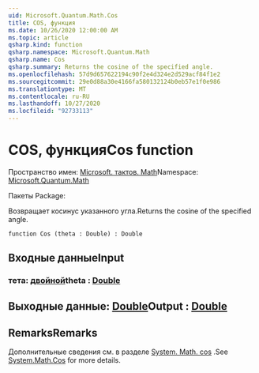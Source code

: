 ```yaml
---
uid: Microsoft.Quantum.Math.Cos
title: COS, функция
ms.date: 10/26/2020 12:00:00 AM
ms.topic: article
qsharp.kind: function
qsharp.namespace: Microsoft.Quantum.Math
qsharp.name: Cos
qsharp.summary: Returns the cosine of the specified angle.
ms.openlocfilehash: 57d9d657622194c90f2e4d324e2d529acf84f1e2
ms.sourcegitcommit: 29e0d88a30e4166fa580132124b0eb57e1f0e986
ms.translationtype: MT
ms.contentlocale: ru-RU
ms.lasthandoff: 10/27/2020
ms.locfileid: "92733113"
---
```

# <a name="cos-function"></a><span data-ttu-id="0b490-102">COS, функция</span><span class="sxs-lookup"><span data-stu-id="0b490-102">Cos function</span></span>

<span data-ttu-id="0b490-103">Пространство имен: [Microsoft. тактов. Math](xref:Microsoft.Quantum.Math)</span><span class="sxs-lookup"><span data-stu-id="0b490-103">Namespace: [Microsoft.Quantum.Math](xref:Microsoft.Quantum.Math)</span></span>

<span data-ttu-id="0b490-104">Пакеты [](https://nuget.org/packages/)</span><span class="sxs-lookup"><span data-stu-id="0b490-104">Package: [](https://nuget.org/packages/)</span></span>


<span data-ttu-id="0b490-105">Возвращает косинус указанного угла.</span><span class="sxs-lookup"><span data-stu-id="0b490-105">Returns the cosine of the specified angle.</span></span>

```qsharp
function Cos (theta : Double) : Double
```


## <a name="input"></a><span data-ttu-id="0b490-106">Входные данные</span><span class="sxs-lookup"><span data-stu-id="0b490-106">Input</span></span>

### <a name="theta--double"></a><span data-ttu-id="0b490-107">тета: [двойной](xref:microsoft.quantum.lang-ref.double)</span><span class="sxs-lookup"><span data-stu-id="0b490-107">theta : [Double](xref:microsoft.quantum.lang-ref.double)</span></span>





## <a name="output--double"></a><span data-ttu-id="0b490-108">Выходные данные: [Double](xref:microsoft.quantum.lang-ref.double)</span><span class="sxs-lookup"><span data-stu-id="0b490-108">Output : [Double](xref:microsoft.quantum.lang-ref.double)</span></span>



## <a name="remarks"></a><span data-ttu-id="0b490-109">Remarks</span><span class="sxs-lookup"><span data-stu-id="0b490-109">Remarks</span></span>

<span data-ttu-id="0b490-110">Дополнительные сведения см. в разделе [System. Math. cos](https://docs.microsoft.com/dotnet/api/system.math.cos) .</span><span class="sxs-lookup"><span data-stu-id="0b490-110">See [System.Math.Cos](https://docs.microsoft.com/dotnet/api/system.math.cos) for more details.</span></span>